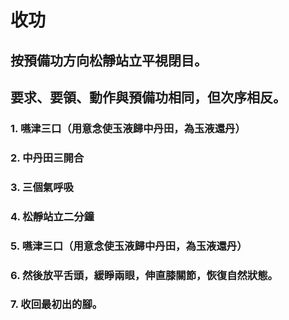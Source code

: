 # 收功

## 按預備功方向松靜站立平視閉目。
## 要求、要領、動作與預備功相同，但次序相反。

### 1. 嚥津三口（用意念使玉液歸中丹田，為玉液還丹）
### 2. 中丹田三開合
### 3. 三個氣呼吸
### 4. 松靜站立二分鐘
### 5. 嚥津三口（用意念使玉液歸中丹田，為玉液還丹）
### 6. 然後放平舌頭，緩睜兩眼，伸直膝關節，恢復自然狀態。
### 7. 收回最初出的腳。
